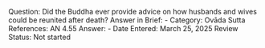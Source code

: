 Question: Did the Buddha ever provide advice on how husbands and wives could be reunited after death?
Answer in Brief: -
 Category: Ovāda
Sutta References: AN 4.55
Answer: -
Date Entered: March 25, 2025
Review Status: Not started